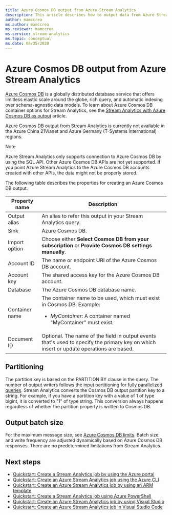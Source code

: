 ```yaml
---
title: Azure Cosmos DB output from Azure Stream Analytics
description: This article describes how to output data from Azure Stream Analytics to Azure Cosmos DB.
author: mamccrea
ms.author: mamccrea
ms.reviewer: mamccrea
ms.service: stream-analytics
ms.topic: conceptual
ms.date: 08/25/2020
---
```


# Azure Cosmos DB output from Azure Stream Analytics

[Azure Cosmos DB](https://azure.microsoft.com/services/documentdb/) is a globally distributed database service that offers limitless elastic scale around the globe, rich query, and automatic indexing over schema-agnostic data models. To learn about Azure Cosmos DB container options for Stream Analytics, see the [Stream Analytics with Azure Cosmos DB as output](stream-analytics-documentdb-output.md) article.

Azure Cosmos DB output from Stream Analytics is currently not available in the Azure China 21Vianet and Azure Germany (T-Systems International) regions.

> [!Note]
> Azure Stream Analytics only supports connection to Azure Cosmos DB by using the SQL API.
> Other Azure Cosmos DB APIs are not yet supported. If you point Azure Stream Analytics to the Azure Cosmos DB accounts created with other APIs, the data might not be properly stored.

The following table describes the properties for creating an Azure Cosmos DB output.

| Property name | Description |
| --- | --- |
| Output alias | An alias to refer this output in your Stream Analytics query. |
| Sink | Azure Cosmos DB. |
| Import option | Choose either **Select Cosmos DB from your subscription** or **Provide Cosmos DB settings manually**.
| Account ID | The name or endpoint URI of the Azure Cosmos DB account. |
| Account key | The shared access key for the Azure Cosmos DB account. |
| Database | The Azure Cosmos DB database name. |
| Container name | The container name to be used, which must exist in Cosmos DB. Example:  <br /><ul><li> _MyContainer_: A container named "MyContainer" must exist.</li>|
| Document ID |Optional. The name of the field in output events that's used to specify the primary key on which insert or update operations are based.

## Partitioning

The partition key is based on the PARTITION BY clause in the query. The number of output writers follows the input partitioning for [fully parallelized queries](stream-analytics-scale-jobs.md). Stream Analytics converts the Cosmos DB output partition key to a string. For example, if you have a partition key with a value of 1 of type bigint, it is converted to "1" of type string. This conversion always happens regardless of whether the partition property is written to Cosmos DB.

## Output batch size

For the maximum message size, see [Azure Cosmos DB limits](../azure-resource-manager/management/azure-subscription-service-limits.md#azure-cosmos-db-limits). Batch size and write frequency are adjusted dynamically based on Azure Cosmos DB responses. There are no predetermined limitations from Stream Analytics.

## Next steps

* [Quickstart: Create a Stream Analytics job by using the Azure portal](stream-analytics-quick-create-portal.md)
* [Quickstart: Create an Azure Stream Analytics job using the Azure CLI](quick-create-azure-cli.md)
* [Quickstart: Create an Azure Stream Analytics job by using an ARM template](quick-create-azure-resource-manager.md)
* [Quickstart: Create a Stream Analytics job using Azure PowerShell](stream-analytics-quick-create-powershell.md)
* [Quickstart: Create an Azure Stream Analytics job by using Visual Studio](stream-analytics-quick-create-vs.md)
* [Quickstart: Create an Azure Stream Analytics job in Visual Studio Code](quick-create-visual-studio-code.md)
